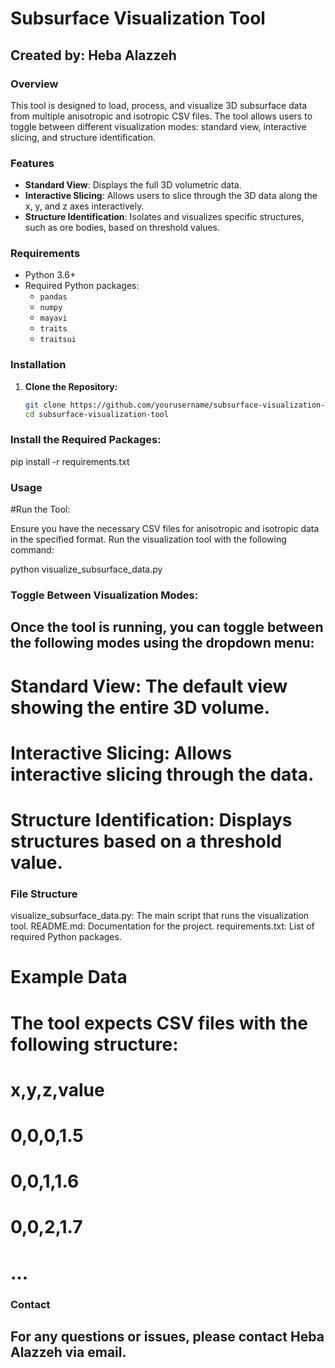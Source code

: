 # Subsurface Visualization Tool

## Created by: Heba Alazzeh

### Overview
This tool is designed to load, process, and visualize 3D subsurface data from multiple anisotropic and isotropic CSV files. The tool allows users to toggle between different visualization modes: standard view, interactive slicing, and structure identification.

### Features
- **Standard View**: Displays the full 3D volumetric data.
- **Interactive Slicing**: Allows users to slice through the 3D data along the x, y, and z axes interactively.
- **Structure Identification**: Isolates and visualizes specific structures, such as ore bodies, based on threshold values.

### Requirements
- Python 3.6+
- Required Python packages:
  - `pandas`
  - `numpy`
  - `mayavi`
  - `traits`
  - `traitsui`

### Installation

1. **Clone the Repository:**
   ```bash
   git clone https://github.com/yourusername/subsurface-visualization-tool.git
   cd subsurface-visualization-tool


### Install the Required Packages:
pip install -r requirements.txt

### Usage
#Run the Tool:

Ensure you have the necessary CSV files for anisotropic and isotropic data in the specified format.
Run the visualization tool with the following command:

python visualize_subsurface_data.py

### Toggle Between Visualization Modes:

## Once the tool is running, you can toggle between the following modes using the dropdown menu:

# Standard View: The default view showing the entire 3D volume.
# Interactive Slicing: Allows interactive slicing through the data.
# Structure Identification: Displays structures based on a threshold value.

### File Structure
visualize_subsurface_data.py: The main script that runs the visualization tool.
README.md: Documentation for the project.
requirements.txt: List of required Python packages.

# Example Data
# The tool expects CSV files with the following structure:

# x,y,z,value
# 0,0,0,1.5
# 0,0,1,1.6
# 0,0,2,1.7
# ...


### Contact
## For any questions or issues, please contact Heba Alazzeh via email.
